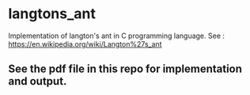 # langtons_ant
Implementation of langton's ant in C programming language. See : https://en.wikipedia.org/wiki/Langton%27s_ant
## See the pdf file in this repo for implementation and output.

